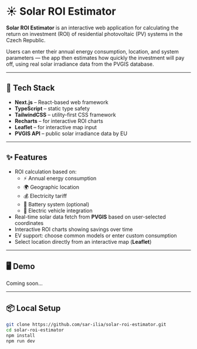 # ☀️ Solar ROI Estimator

**Solar ROI Estimator** is an interactive web application for calculating the return on investment (ROI) of residential photovoltaic (PV) systems in the Czech Republic.

Users can enter their annual energy consumption, location, and system parameters — the app then estimates how quickly the investment will pay off, using real solar irradiance data from the PVGIS database.

---

## 🔧 Tech Stack

- **Next.js** – React-based web framework  
- **TypeScript** – static type safety  
- **TailwindCSS** – utility-first CSS framework  
- **Recharts** – for interactive ROI charts  
- **Leaflet** – for interactive map input  
- **PVGIS API** – public solar irradiance data by EU

---

## ✨ Features

- ROI calculation based on:
  - ⚡️ Annual energy consumption
  - 🌍 Geographic location
  - 💰 Electricity tariff
  - 🔋 Battery system (optional)
  - 🚗 Electric vehicle integration
- Real-time solar data fetch from **PVGIS** based on user-selected coordinates
- Interactive ROI charts showing savings over time
- EV support: choose common models or enter custom consumption
- Select location directly from an interactive map (**Leaflet**)

---

## 🖥️ Demo

Coming soon...

---

## 📦 Local Setup

```bash
git clone https://github.com/sar-ilia/solar-roi-estimator.git
cd solar-roi-estimator
npm install
npm run dev
